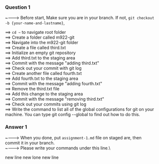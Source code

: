 ### Question 1

~---> Before start, Make sure you are in your branch. If not, `git checkout -b {your-name-and-lastname}`,

==> `cd ~` to navigate root folder\
==> Create a folder called m922-git\
==> Navigate into the m922-git folder\
==> Create a file called third.txt\
==> Initialize an empty git repository\
==> Add third.txt to the staging area\
==> Commit with the message "adding third.txt"\
==> Check out your commit with git log\
==> Create another file called fourth.txt\
==> Add fourth.txt to the staging area\
==> Commit with the message "adding fourth.txt"\
==> Remove the third.txt file\
==> Add this change to the staging area\
==> Commit with the message "removing third.txt"\
==> Check out your commits using git log\
==> Write the command to list all of the global configurations for git on your machine. You can type git config --global to find out how to do this.

### Answer 1

~---> When you done, put `assignment-1.md` file on staged are, then commit it in your branch.\
~---> Please write your commands under this line.\

new line
new lone
new line
